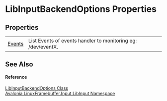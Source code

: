 # LibInputBackendOptions Properties




## Properties
<table>
<tr>
<td><a href="P_Avalonia_LinuxFramebuffer_Input_LibInput_LibInputBackendOptions_Events">Events</a></td>
<td>List Events of events handler to monitoring eg: /dev/eventX.</td>
</tr>
</table>

## See Also


#### Reference
<a href="T_Avalonia_LinuxFramebuffer_Input_LibInput_LibInputBackendOptions">LibInputBackendOptions Class</a>  
<a href="N_Avalonia_LinuxFramebuffer_Input_LibInput">Avalonia.LinuxFramebuffer.Input.LibInput Namespace</a>  
